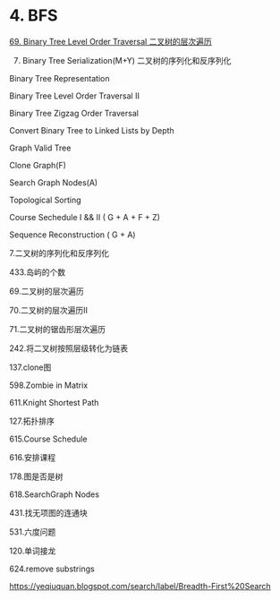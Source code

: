 # 4. BFS

[69. Binary Tree Level Order Traversal 二叉树的层次遍历](https://github.com/xliu117/Leetcode/tree/master/step-by-step%20training/4.%20BFS/Leetcode%20102.%20Binary%20Tree%20Level%20Order%20Traversal)

7. Binary Tree Serialization(M+Y) 二叉树的序列化和反序列化

Binary Tree Representation

Binary Tree Level Order Traversal II

Binary Tree Zigzag Order Traversal

Convert Binary Tree to Linked Lists by Depth

Graph Valid Tree

Clone Graph(F)

Search Graph Nodes(A)

Topological Sorting

Course Sechedule I && II ( G + A + F + Z)

Sequence Reconstruction ( G + A)

7.二叉树的序列化和反序列化

433.岛屿的个数

69.二叉树的层次遍历

70.二叉树的层次遍历II

71.二叉树的锯齿形层次遍历

242.将二叉树按照层级转化为链表

137.clone图

598.Zombie in Matrix

611.Knight Shortest Path

127.拓扑排序

615.Course Schedule

616.安排课程

178.图是否是树

618.SearchGraph Nodes

431.找无项图的连通块

531.六度问题

120.单词接龙

624.remove substrings

https://yeqiuquan.blogspot.com/search/label/Breadth-First%20Search

